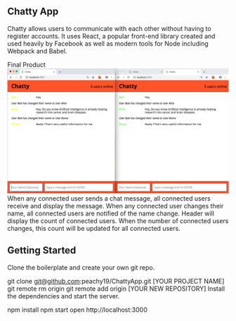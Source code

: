 ## Chatty App
Chatty allows users to communicate with each other without having to register accounts. It uses React, a popular front-end library created and used heavily by Facebook as well as modern tools for Node including Webpack and Babel.

Final Product
!["Screenshot of chatty-app"](https://github.com/jankilighthouse/Chatty-app/blob/master/docs/chatty-app.png?raw=true)
When any connected user sends a chat message, all connected users receive and display the message.
When any connected user changes their name, all connected users are notified of the name change.
Header will display the count of connected users.
When the number of connected users changes, this count will be updated for all connected users.


## Getting Started
Clone the boilerplate and create your own git repo.

git clone git@github.com:peachy19/ChattyApp.git [YOUR PROJECT NAME]
git remote rm origin
git remote add origin [YOUR NEW REPOSITORY]
Install the dependencies and start the server.

npm install
npm start
open http://localhost:3000

